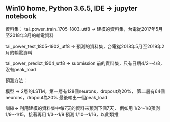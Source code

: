 ﻿Win10 home,
Python 3.6.5, 
IDE -> jupyter notebook
-------------------------------

資料集：
tai_power_train_1705-1803_utf8 -> 建模的資料集，台電從2017年5月至2018年3月的輸電資料

tai_power_test_1805-1902_utf8 -> 預測的資料集，台電從2018年5月至2019年2月的輸電資料

tai_power_predict_1904_utf8 -> submission 前的資料集，只有日期4/2～4/8，沒有peak_load


預測方法：

模型 -> 2層的LSTM，第一層有128個neurons，dropout為20%，
        第二層有64個neurons，dropout為20%
	最後輸出一個peak_load


訓練-> 利用建模的資料集中每7天的資料來預測下個7天，
       例如用 1/2～1/8預測1/9～1/15，接著再用 1/3～1/9 預測 1/10～1/16，以此類推




